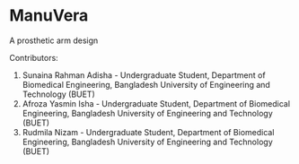 # ManuVera
A prosthetic arm design

Contributors:
1. Sunaina Rahman Adisha -
Undergraduate Student, Department of Biomedical Engineering,
Bangladesh University of Engineering and Technology (BUET)
2. Afroza Yasmin Isha -
Undergraduate Student, Department of Biomedical Engineering,
Bangladesh University of Engineering and Technology (BUET)
3. Rudmila Nizam -
Undergraduate Student, Department of Biomedical Engineering,
Bangladesh University of Engineering and Technology (BUET)
